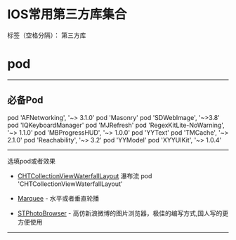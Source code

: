 ﻿# IOS常用第三方库集合

标签（空格分隔）： 第三方库


# pod #

----------
## 必备Pod ##

pod 'AFNetworking', '~> 3.1.0'
pod 'Masonry'
pod 'SDWebImage', '~>3.8'
pod 'IQKeyboardManager'
pod 'MJRefresh'
pod 'RegexKitLite-NoWarning', '~> 1.1.0'
pod 'MBProgressHUD', '~> 1.0.0'
pod 'YYText'
pod 'TMCache', '~> 2.1.0'
pod 'Reachability', '~> 3.2'
pod 'YYModel'
pod 'XYYUIKit', '~> 1.0.4'

----------
选填pod或者效果

 -  [CHTCollectionViewWaterfallLayout][6] 瀑布流
   pod 'CHTCollectionViewWaterfallLayout' 

 - [Marquee][7] - 水平或者垂直轮播
 
 - [STPhotoBrowser][8] - 高仿新浪微博的图片浏览器，极佳的编写方式,国人写的更方便使用
 
 



-----


  [1]: https://github.com/1273011249/XYYUIKit
  [2]: https://github.com/STShenZhaoliang/STPhotoBrowser
  [3]: https://github.com/mwaterfall/MWPhotoBrowser
  [4]: https://github.com/ibireme/YYKit
  [5]: https://github.com/SnapKit/Masonry
  [6]: https://github.com/chiahsien/CHTCollectionViewWaterfallLayout
  [7]: https://github.com/jinht/Marquee
  [8]: https://github.com/STShenZhaoliang/STPhotoBrowser